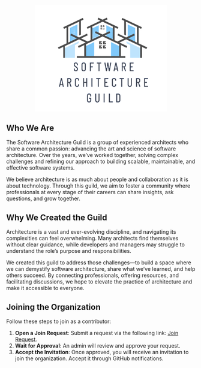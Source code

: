 <center>
    <img src="logo.png" width="70%" alt="LOGO">
</center>

## Who We Are

The Software Architecture Guild is a group of experienced architects who share a common passion: advancing the art and science of software architecture. Over the years, we’ve worked together, solving complex challenges and refining our approach to building scalable, maintainable, and effective software systems.

We believe architecture is as much about people and collaboration as it is about technology. Through this guild, we aim to foster a community where professionals at every stage of their careers can share insights, ask questions, and grow together.

## Why We Created the Guild

Architecture is a vast and ever-evolving discipline, and navigating its complexities can feel overwhelming. Many architects find themselves without clear guidance, while developers and managers may struggle to understand the role’s purpose and responsibilities.

We created this guild to address those challenges—to build a space where we can demystify software architecture, share what we’ve learned, and help others succeed. By connecting professionals, offering resources, and facilitating discussions, we hope to elevate the practice of architecture and make it accessible to everyone.

## Joining the Organization

Follow these steps to join as a contributor:

1. **Open a Join Request**: Submit a request via the following link: [Join Request](https://github.com/orgs/software-architecture-guild/discussions/categories/join-requests).
2. **Wait for Approval**: An admin will review and approve your request.
3. **Accept the Invitation**: Once approved, you will receive an invitation to join the organization. Accept it through GitHub notifications.
